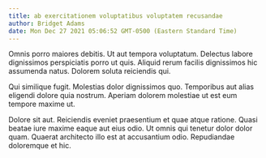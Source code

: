 ```yaml
---
title: ab exercitationem voluptatibus voluptatem recusandae
author: Bridget Adams
date: Mon Dec 27 2021 05:06:52 GMT-0500 (Eastern Standard Time)
---
```

Omnis porro maiores debitis. Ut aut tempora voluptatum. Delectus labore dignissimos perspiciatis porro ut quis. Aliquid rerum facilis dignissimos hic assumenda natus. Dolorem soluta reiciendis qui.

 Qui similique fugit. Molestias dolor dignissimos quo. Temporibus aut alias eligendi dolore quia nostrum. Aperiam dolorem molestiae ut est eum tempore maxime ut.

 Dolore sit aut. Reiciendis eveniet praesentium et quae atque ratione. Quasi beatae iure maxime eaque aut eius odio. Ut omnis qui tenetur dolor dolor quam. Quaerat architecto illo est at accusantium odio. Repudiandae doloremque et hic.